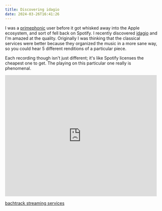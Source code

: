 ```yaml
---
title: Discovering idagio
date: 2024-03-26T16:41:26
---
```


I was a [primephonic](https://en.wikipedia.org/wiki/Primephonic) user
before it got whisked away into the Apple ecosystem, and sort of fell
back on Spotify.  I recently discovered
[idagio](https://www.idagio.com/) and I'm amazed at the quality.
Originally I was thinking that the classical services were better
because they organized the music in a more sane way, so you could hear
5 different renditions of a particular piece.

Each recording though isn't just different; it's like Spotify licenses
the cheapest one to get.  The playing on this particular one really is
phenomenal.

<iframe src='https://app.idagio.com/player?album_id=23764480-002b-4faa-8f4e-e13462ed2dd3&album_title=The%20Four%20Seasons%20%26%20Concertos%20for%20Bassoon%20and%20Violin%20%22in%20tromba%20marina%22' width="500" height="400" frameborder="0" allow="accelerometer; autoplay; encrypted-media; gyroscope; picture-in-picture" allowfullscreen ></iframe>

[bachtrack streaming services](https://bachtrack.com/feature-best-classical-music-streaming-services-apple-idagio-primephonic-qobuz-spotify-tidal-february-2021)

